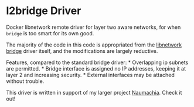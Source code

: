 # l2bridge Driver

Docker libnetwork remote driver for layer two aware networks, for when `bridge` is too smart for its own good.

The majority of the code in this code is appropriated from the [libnetwork bridge] driver itself, and the modifications
are largely reductive.

Features, compared to the standard bridge driver:
    * Overlapping ip subnets are permitted.
    * Bridge interface is assigned no IP addresses, keeping it at layer 2 and increasing security.
    * External interfaces may be attached without trouble.

This driver is written in support of my larger project [Naumachia]. Check it out!

[libnetwork bridge]: https://github.com/docker/libnetwork/tree/master/drivers/bridge
[Naumachia]: https://github.com/nategraf/Naumachia
